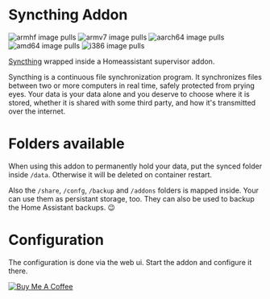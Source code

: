 # Syncthing Addon
![armhf image pulls](https://img.shields.io/docker/pulls/poeschl/ha-syncthing-armhf?label=docker%20pulls%20%28armhf%29)
![armv7 image pulls](https://img.shields.io/docker/pulls/poeschl/ha-syncthing-armv7?label=docker%20pulls%20%28armv7%29)
![aarch64 image pulls](https://img.shields.io/docker/pulls/poeschl/ha-syncthing-aarch64?label=docker%20pulls%20%28aarch64%29)
![amd64 image pulls](https://img.shields.io/docker/pulls/poeschl/ha-syncthing-amd64?label=docker%20pulls%20%28amd64%29)
![i386 image pulls](https://img.shields.io/docker/pulls/poeschl/ha-syncthing-i386?label=docker%20pulls%20%28i386%29)

[Syncthing](https://syncthing.net/) wrapped inside a Homeassistant supervisor addon.

Syncthing is a continuous file synchronization program. It synchronizes files between two or more computers in real time, safely protected from prying eyes. Your data is your data alone and you deserve to choose where it is stored, whether it is shared with some third party, and how it's transmitted over the internet.

# Folders available

When using this addon to permanently hold your data, put the synced folder inside `/data`. Otherwise it will be deleted on container restart.

Also the `/share`, `/confg`, `/backup` and `/addons` folders is mapped inside. Your can use them as persistant storage, too.
They can also be used to backup the Home Assistant backups. 😉

# Configuration

The configuration is done via the web ui. Start the addon and configure it there.

[![Buy Me A Coffee](https://img.shields.io/badge/Buy%20me%20a%20coffee-%23d32f2f?logo=buy-me-a-coffee&style=for-the-badge&logoColor=white)](https://www.buymeacoffee.com/Poeschl)
